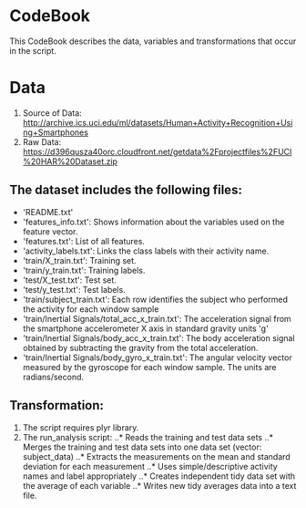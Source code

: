 # CodeBook

This CodeBook describes the data, variables and transformations that occur in the script.

# Data 
1. Source of Data: http://archive.ics.uci.edu/ml/datasets/Human+Activity+Recognition+Using+Smartphones
2. Raw Data: https://d396qusza40orc.cloudfront.net/getdata%2Fprojectfiles%2FUCI%20HAR%20Dataset.zip

## The dataset includes the following files:

* 'README.txt'
* 'features_info.txt': Shows information about the variables used on the feature vector.
* 'features.txt': List of all features.
* 'activity_labels.txt': Links the class labels with their activity name.
* 'train/X_train.txt': Training set.
* 'train/y_train.txt': Training labels.
* 'test/X_test.txt': Test set.
* 'test/y_test.txt': Test labels.
* 'train/subject_train.txt': Each row identifies the subject who performed the activity for each window sample 
* 'train/Inertial Signals/total_acc_x_train.txt': The acceleration signal from the smartphone accelerometer X axis in standard gravity units 'g'
* 'train/Inertial Signals/body_acc_x_train.txt': The body acceleration signal obtained by subtracting the gravity from the total acceleration.
* 'train/Inertial Signals/body_gyro_x_train.txt': The angular velocity vector measured by the gyroscope for each window sample. The units are radians/second.

## Transformation:

1. The script requires plyr library.
2. The run_analysis script:
..* Reads the training and test data sets
..* Merges the training and test data sets into one data set (vector: subject_data)
..* Extracts  the measurements on the mean and standard deviation for each measurement
..* Uses simple/descriptive activity names and label appropriately
..* Creates independent tidy data set with the average of each variable
..* Writes new tidy averages data into a text file.
